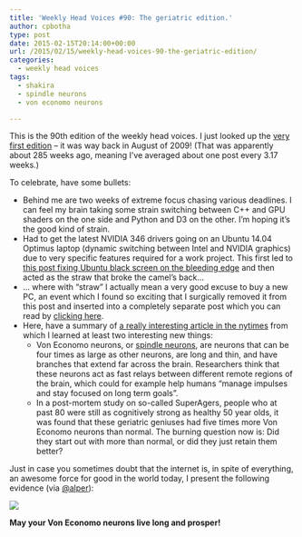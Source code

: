 ```yaml
---
title: 'Weekly Head Voices #90: The geriatric edition.'
author: cpbotha
type: post
date: 2015-02-15T20:14:00+00:00
url: /2015/02/15/weekly-head-voices-90-the-geriatric-edition/
categories:
  - weekly head voices
tags:
  - shakira
  - spindle neurons
  - von economo neurons

---
```

This is the 90th edition of the weekly head voices. I just looked up the [very first edition][1] &#8211; it was way back in August of 2009! (That was apparently about 285 weeks ago, meaning I&#8217;ve averaged about one post every 3.17 weeks.) 

To celebrate, have some bullets: 

<ul class="org-ul">
  <li>
    Behind me are two weeks of extreme focus chasing various deadlines. I can feel my brain taking some strain switching between C++ and GPU shaders on the one side and Python and D3 on the other. I&#8217;m hoping it&#8217;s the good kind of strain.
  </li>
  <li>
    Had to get the latest NVIDIA 346 drivers going on an Ubuntu 14.04 Optimus laptop (dynamic switching between Intel and NVIDIA graphics) due to very specific features required for a work project. This first led to <a href="http://vxlabs.com/2015/02/05/solving-the-ubuntu-14-04-nvidia-346-nvidia-prime-black-screen-issue/">this post fixing Ubuntu black screen on the bleeding edge</a> and then acted as the straw that broke the camel&#8217;s back&#x2026;
  </li>
  <li>
    &#x2026; where with &#8220;straw&#8221; I actually mean a very good excuse to buy a new PC, an event which I found so exciting that I surgically removed it from this post and inserted into a completely separate post which you can read by <a href="http://cpbotha.net/2015/02/15/meepz97-i-haz-a-new-computar-machine/">clicking here</a>.
  </li>
  <li>
    Here, have a summary of <a href="http://www.nytimes.com/2015/02/13/science/studying-oversize-brain-cells-for-links-to-exceptional-memory.html?_r=0">a really interesting article in the nytimes</a> from which I learned at least two interesting new things: <ul class="org-ul">
      <li>
        Von Economo neurons, or <a href="http://en.wikipedia.org/wiki/Spindle_neuron">spindle neurons</a>, are neurons that can be four times as large as other neurons, are long and thin, and have branches that extend far across the brain. Researchers think that these neurons act as fast relays between different remote regions of the brain, which could for example help humans &#8220;manage impulses and stay focused on long term goals&#8221;.
      </li>
      <li>
        In a post-mortem study on so-called SuperAgers, people who at past 80 were still as cognitively strong as healthy 50 year olds, it was found that these geriatric geniuses had five times more Von Economo neurons than normal. The burning question now is: Did they start out with more than normal, or did they just retain them better?
      </li>
    </ul>
  </li>
</ul>

Just in case you sometimes doubt that the internet is, in spite of everything, an awesome force for good in the world today, I present the following evidence (via [@alper][2]): 

<div class="figure">
  <p>
    <a href="http://cpbotha.net/wp-content/uploads/2015/02/wpid-sh-akira.jpg" data-rel="lightbox-image-0" data-rl_title="" data-rl_caption="" title=""><img src="http://cpbotha.net/wp-content/uploads/2015/02/wpid-sh-akira-214x300.jpg" /></a>
  </p></p>
</div>

**May your Von Economo neurons live long and prosper!**

 [1]: http://cpbotha.net/2009/08/29/starting-today-head-voices-every-week/
 [2]: https://twitter.com/alper
